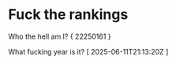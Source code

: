 # Fuck the rankings

Who the hell am I?
{ 22250161 }

What fucking year is it?
[ 2025-06-11T21:13:20Z ]
